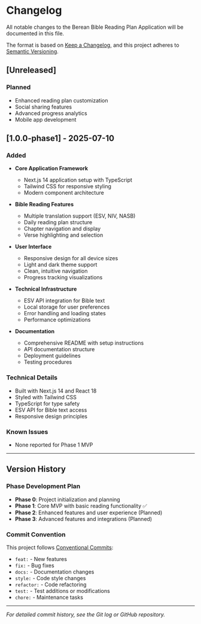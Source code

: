 
# Changelog

All notable changes to the Berean Bible Reading Plan Application will be documented in this file.

The format is based on [Keep a Changelog](https://keepachangelog.com/en/1.0.0/),
and this project adheres to [Semantic Versioning](https://semver.org/spec/v2.0.0.html).

## [Unreleased]

### Planned
- Enhanced reading plan customization
- Social sharing features
- Advanced progress analytics
- Mobile app development

## [1.0.0-phase1] - 2025-07-10

### Added
- **Core Application Framework**
  - Next.js 14 application setup with TypeScript
  - Tailwind CSS for responsive styling
  - Modern component architecture

- **Bible Reading Features**
  - Multiple translation support (ESV, NIV, NASB)
  - Daily reading plan structure
  - Chapter navigation and display
  - Verse highlighting and selection

- **User Interface**
  - Responsive design for all device sizes
  - Light and dark theme support
  - Clean, intuitive navigation
  - Progress tracking visualizations

- **Technical Infrastructure**
  - ESV API integration for Bible text
  - Local storage for user preferences
  - Error handling and loading states
  - Performance optimizations

- **Documentation**
  - Comprehensive README with setup instructions
  - API documentation structure
  - Deployment guidelines
  - Testing procedures

### Technical Details
- Built with Next.js 14 and React 18
- Styled with Tailwind CSS
- TypeScript for type safety
- ESV API for Bible text access
- Responsive design principles

### Known Issues
- None reported for Phase 1 MVP

---

## Version History

### Phase Development Plan
- **Phase 0**: Project initialization and planning
- **Phase 1**: Core MVP with basic reading functionality ✅
- **Phase 2**: Enhanced features and user experience (Planned)
- **Phase 3**: Advanced features and integrations (Planned)

### Commit Convention
This project follows [Conventional Commits](https://www.conventionalcommits.org/):
- `feat:` - New features
- `fix:` - Bug fixes
- `docs:` - Documentation changes
- `style:` - Code style changes
- `refactor:` - Code refactoring
- `test:` - Test additions or modifications
- `chore:` - Maintenance tasks

---

*For detailed commit history, see the Git log or GitHub repository.*
